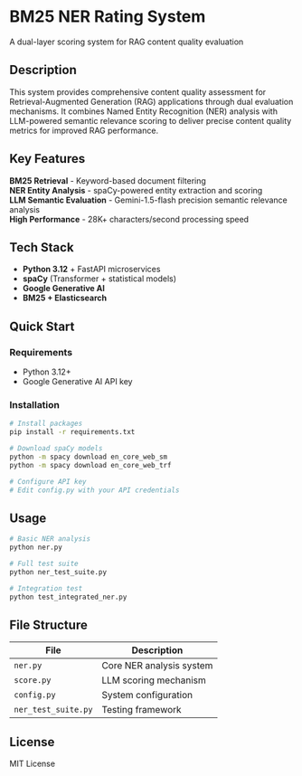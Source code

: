 # BM25 NER Rating System

A dual-layer scoring system for RAG content quality evaluation

## Description

This system provides comprehensive content quality assessment for Retrieval-Augmented Generation (RAG) applications through dual evaluation mechanisms. It combines Named Entity Recognition (NER) analysis with LLM-powered semantic relevance scoring to deliver precise content quality metrics for improved RAG performance.

## Key Features

**BM25 Retrieval** - Keyword-based document filtering  
**NER Entity Analysis** - spaCy-powered entity extraction and scoring  
**LLM Semantic Evaluation** - Gemini-1.5-flash precision semantic relevance analysis  
**High Performance** - 28K+ characters/second processing speed  

## Tech Stack

- **Python 3.12** + FastAPI microservices
- **spaCy** (Transformer + statistical models)
- **Google Generative AI**
- **BM25 + Elasticsearch**

## Quick Start

### Requirements
- Python 3.12+
- Google Generative AI API key

### Installation
```bash
# Install packages
pip install -r requirements.txt

# Download spaCy models
python -m spacy download en_core_web_sm
python -m spacy download en_core_web_trf

# Configure API key
# Edit config.py with your API credentials
```

## Usage

```bash
# Basic NER analysis
python ner.py

# Full test suite
python ner_test_suite.py

# Integration test
python test_integrated_ner.py
```

## File Structure

| File | Description |
|------|-------------|
| `ner.py` | Core NER analysis system |
| `score.py` | LLM scoring mechanism |
| `config.py` | System configuration |
| `ner_test_suite.py` | Testing framework |

## License
MIT License
